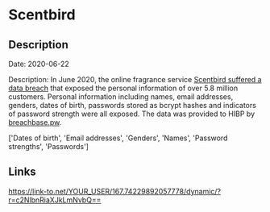 # Scentbird

## Description

Date: 2020-06-22

Description:
In June 2020, the online fragrance service <a href="https://www.bleepingcomputer.com/news/security/hacker-leaks-386-million-user-records-from-18-companies-for-free/" target="_blank" rel="noopener">Scentbird suffered a data breach</a> that exposed the personal information of over 5.8 million customers. Personal information including names, email addresses, genders, dates of birth, passwords stored as bcrypt hashes and indicators of password strength were all exposed. The data was provided to HIBP by <a href="https://breachbase.pw/" target="_blank" rel="noopener">breachbase.pw</a>.


['Dates of birth', 'Email addresses', 'Genders', 'Names', 'Password strengths', 'Passwords']

## Links

https://link-to.net/YOUR_USER/167.74229892057778/dynamic/?r=c2NlbnRiaXJkLmNvbQ==